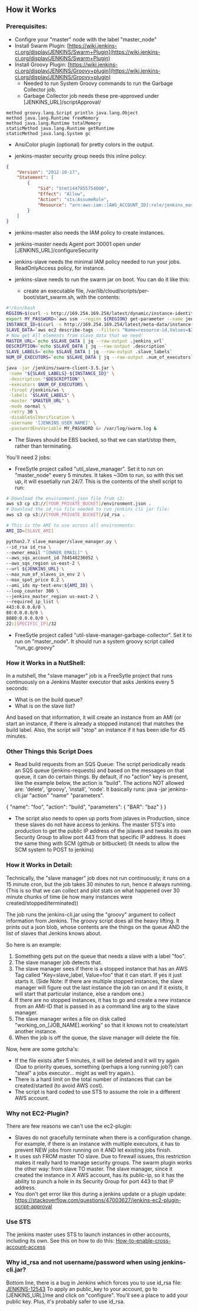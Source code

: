 ## How it Works ##

### Prerequisites: ###

- Configre your "master" node with the label "master_node"
- Install Swarm Plugin: [https://wiki.jenkins-ci.org/display/JENKINS/Swarm+Plugin](https://wiki.jenkins-ci.org/display/JENKINS/Swarm+Plugin)
- Install Groovy Plugin: [https://wiki.jenkins-ci.org/display/JENKINS/Groovy+plugin](https://wiki.jenkins-ci.org/display/JENKINS/Groovy+plugin)
  - Needed to run System Groovy commands to run the Garbage Collector job.
  - Garbage Collector job needs these pre-approved under [JENKINS_URL]/scriptApproval/
```
method groovy.lang.Script println java.lang.Object
method java.lang.Runtime freeMemory
method java.lang.Runtime totalMemory
staticMethod java.lang.Runtime getRuntime
staticMethod java.lang.System gc
```
- AnsiColor plugin (optional) for pretty colors in the output.

- jenkins-master security group needs this inline policy:
```json
{
    "Version": "2012-10-17",
    "Statement": [
        {
            "Sid": "Stmt1447855754000",
            "Effect": "Allow",
            "Action": "sts:AssumeRole",
            "Resource": "arn:aws:iam::[AWS_ACCOUNT_ID]:role/jenkins_master"
        }
    ]
}
```
- jenkins-master also needs the IAM policy to create instances.

- jenkins-master needs Agent port 30001 open under [JENKINS_URL]/configureSecurity

- jenkins-slave needs the minimal IAM policy needed to run your jobs. ReadOnlyAccess policy, for instance.

- jenkins-slave needs to run the swarm jar on boot. You can do it like this:
  - create an executable file, /var/lib/cloud/scripts/per-boot/start_swarm.sh, with the contents:

```bash
#!/bin/bash
REGION=$(curl -s http://169.254.169.254/latest/dynamic/instance-identity/document | jq -r .region)
export MY_PASSWORD=`aws ssm --region ${REGION} get-parameter --name jenkins_slave --with-decryption | jq --raw-output .Parameter.Value`
INSTANCE_ID=$(curl -s http://169.254.169.254/latest/meta-data/instance-id)
SLAVE_DATA=`aws ec2 describe-tags --filters "Name=resource-id,Values=$INSTANCE_ID" "Name=key,Values=slave_data" --region=$REGION --output=text | cut -f5`
# Now get All elements from slave_data that we need:
MASTER_URL=`echo $SLAVE_DATA | jq --raw-output .jenkins_url`
DESCRIPTION=`echo $SLAVE_DATA | jq --raw-output .description`
SLAVE_LABELS=`echo $SLAVE_DATA | jq --raw-output .slave_labels`
NUM_OF_EXECUTORS=`echo $SLAVE_DATA | jq --raw-output .num_of_executors`

java -jar /jenkins/swarm-client-3.5.jar \
 -name "${SLAVE_LABELS}-${INSTANCE_ID}" \
 -description "$DESCRIPTION" \
 -executors $NUM_OF_EXECUTORS \
 -fsroot /jenkins/ws \
 -labels "$SLAVE_LABELS" \
 -master "$MASTER_URL" \
 -mode normal \
 -retry 30 \
 -disableSslVerification \
 -username '[JENKINS_USER_NAME]' \
 -passwordEnvVariable MY_PASSWORD &> /var/log/swarm.log &
```

- The Slaves should be EBS backed, so that we can start/stop them, rather than terminating.

You'll need 2 jobs:
- FreeSytle project called "util_slave_manager". Set it to run on "master_node" every 5 minutes.  It takes ~30m to run, so with this set up, it will essetially run 24/7.
This is the contents of the shell script to run:

```bash
# Download the environment.json file from s3:
aws s3 cp s3://[YOUR_PRIVATE_BUCKET]/environment.json .
# Download the id_rsa file needed to run jenkins cli jar file:
aws s3 cp s3://[YOUR_PRIVATE_BUCKET]/id_rsa .

# This is the AMI to use across all environments:
AMI_ID=[SLAVE_AMI]

python2.7 slave_manager/slave_manager.py \
--id_rsa id_rsa \
--owner_email "[OWNER_EMAIL]" \
--aws_sqs_account_id 784548236052 \
--aws_sqs_region us-east-2 \
--url ${JENKINS_URL} \
--max_num_of_slaves_in_env 2 \
--max_spot_price 0.2 \
--ami_ids my-test-env:${AMI_ID} \
--loop_counter 300 \
--jenkins_master_region us-east-2 \
--required_ip_list \
443:0.0.0.0/0 \
80:0.0.0.0/0 \
8080:0.0.0.0/0 \
22:[SPECIFIC_IP]/32
```

- FreeSytle project called "util-slave-manager-garbage-collector". Set it to run on "master_node".  It should run a system groovy script called "run_gc.groovy"


### How it Works in a NutShell: ###

In a nutshell, the "slave manager" job is a FreeSytle project that runs continuously on a Jenkins Master executor that asks Jenkins every 5 seconds:

- What is on the build queue?
- What is on the slave list?

And based on that information, it will create an instance from an AMI (or start an instance, if there is already a stopped instance) that matches the build label.
Also, the script will "stop" an instance if it has been idle for 45 minutes.

### Other Things this Script Does ###

- Read build requests from an SQS Queue: The script periodically reads an SQS queue (jenkins-requests) and based on the messages on that queue, it can do certain things. By default, if no "action" key is present, like the example below, the action is "build".  The actions NOT allowed are: 'delete', 'groovy', 'install', 'node'.  It basically runs: java -jar jenkins-cli.jar "action" "name" "parameters".

{
  "name": "foo",
  "action": "build",
  "parameters": {
    "BAR": "baz"
  }
}

- The script also needs to open up ports from jslaves in Production, since these slaves do not have access to jenkins.  The master STS's into production to get the public IP address of the jslaves and tweaks its own Security Group to allow port 443 from that specific IP address.  It does the same thing with SCM (github or bitbucket) (It needs to allow the SCM system to POST to jenkins)

### How it Works in Detail: ###

Technically, the "slave manager" job does not run continuously; it runs on a 15 minute cron, but the job takes 30 minutes to run, hence it always running. (This is so that we can collect and plot stats on what happened over 30 minute chunks of time (ie how many instances were created/stopped/terminated))

The job runs the jenkins-cli.jar using the "groovy" argument to collect information from Jenkins.  The groovy script does all the heavy lifting.  It prints out a json blob, whose contents are the things on the queue AND the list of slaves that Jenkins knows about.

So here is an example:

1. Something gets put on the queue that needs a slave with a label "foo".
2. The slave manager job detects that.
3. The slave manager sees if there is a stopped instance that has an AWS Tag called "Key=slave_label, Value=foo" that it can start.  If yes it just starts it. (Side Note: If there are multiple stopped instances, the slave manager will figure out the last instance the job ran on and if it exists, it will start that particular instance, else a random one.)
4. If there are no stopped instances, it has to go and create a new instance from an AMI-ID that is passed in as a command line arg to the slave manager.
5. The slave manager writes a file on disk called "working_on_[JOB_NAME].working" so that it knows not to create/start another instance.
6. When the job is off the queue, the slave manager will delete the file.

Now, here are some gotcha's:

- If the file exists after 5 minutes, it will be deleted and it will try again (Due to priority queues, something (perhaps a long running job?) can "steal" a jobs executor... might as well try again.).
- There is a hard limit on the total number of instances that can be created/started (to avoid AWS cost).
- The script is hard coded to use STS to assume the role in a different AWS account.

### Why not EC2-Plugin? ###
There are few reasons we can't use the ec2-plugin:

- Slaves do not gracefully terminate when there is a configuration change. For example, if there is an instance with multiple executors, it has to prevent NEW jobs from running on it AND let existing jobs finish.
- It uses ssh FROM master TO slave.  Due to firewall issues, this restriction makes it really hard to manage security groups. The swarm plugin works the other way: from slave TO master.  The slave manager, since it created the instance in X AWS account, has its public-ip, so it has the ability to punch a hole in its Security Group for port 443 to that IP address.
- You don't get error like this during a jenkins update or a plugin update: https://stackoverflow.com/questions/47003627/jenkins-ec2-plugin-script-approval


### Use STS ###
The jenkins master uses STS to launch instances in other accounts, including its own.
See this on how to do this: [How-to-enable-cross-account-access](https://blogs.aws.amazon.com/security/post/Tx70F69I9G8TYG/How-to-enable-cross-account-access-to-the-AWS-Management-Console)

### Why id_rsa and not username/password when using jenkins-cli.jar? ###
Bottom line, there is a bug in Jenkins which forces you to use id_rsa file:
[JENKINS-12543](https://issues.jenkins-ci.org/browse/JENKINS-12543)
To apply an public_key to your account, go to [JENKINS_URL]/me and click on "configure".
You'll see a place to add your public key.  Plus, it's probably safer to use id_rsa.
